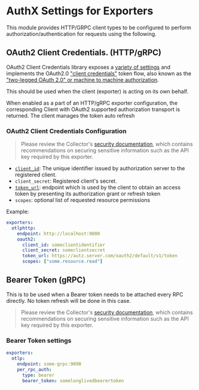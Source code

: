 # AuthX Settings for Exporters

This module provides HTTP/GRPC client types to be configured to perform authorization/authentication for requests using the following.

## OAuth2 Client Credentials. (HTTP/gRPC)

OAuth2 Client Credentials library exposes a [variety of settings](https://pkg.go.dev/golang.org/x/oauth2/clientcredentials)
and implements the OAuth2.0 ["client credentials"](https://tools.ietf.org/html/rfc6749#section-1.3.4)
token flow, also known as the ["two-legged OAuth 2.0" or machine to machine authorization](https://tools.ietf.org/html/rfc6749#section-4.4).

This should be used when the client (exporter) is acting on its own behalf.


When enabled as a part of an HTTP/gRPC exporter configuration, the corresponding Client with OAuth2 supported authorization transport is returned.
The client manages the token auto refresh

### OAuth2 Client Credentials Configuration

> Please review the Collector's [security
> documentation](https://github.com/open-telemetry/opentelemetry-collector/blob/main/docs/security.md),
> which contains recommendations on securing sensitive information such as the
> API key required by this exporter.

- [`client_id`](https://tools.ietf.org/html/rfc6749#section-2.2): The unique identifier issued by authorization server to the registered client.
- `client_secret`: Registered client's secret.
- [`token_url`](https://tools.ietf.org/html/rfc6749#section-3.2): endpoint which is used by the client to obtain an access token by
  presenting its authorization grant or refresh token
- `scopes`: optional list of requested resource permissions


Example:
```yaml
exporters:
  otlphttp:
    endpoint: http://localhost:9000
    oauth2:
      client_id: someclientidentifier
      client_secret: someclientsecret
      token_url: https://autz.server.com/oauth2/default/v1/token
      scopes: ["some.resource.read"]
```

## Bearer Token (gRPC)

This is to be used when a Bearer token needs to be attached every RPC directly. No token refresh will be 
done in this case.

> Please review the Collector's [security
> documentation](https://github.com/open-telemetry/opentelemetry-collector/blob/main/docs/security.md),
> which contains recommendations on securing sensitive information such as the
> API key required by this exporter.

### Bearer Token settings 
```yaml
exporters:
  otlp:
    endpoint: some-grpc:9090
    per_rpc_auth:
      type: bearer
      bearer_token: somelonglivedbearertoken
```
